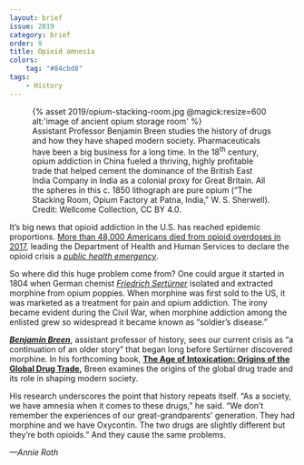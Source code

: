 ```yaml
---
layout: brief
issue: 2019
category: brief
order: 9
title: Opioid amnesia
colors:
    tag: "#84cbd8"
tags:
    - History
---
```

<figure class="">
  {% asset 2019/opium-stacking-room.jpg @magick:resize=600 alt:'image of ancient opium storage room' %}<figcaption>Assistant Professor Benjamin Breen studies the history of drugs and how they have shaped modern society. Pharmaceuticals have been a big business for a long time. In the 18<sup>th</sup> century, opium addiction in China fueled a thriving, highly profitable trade that helped cement the dominance of the British East India Company in India as a colonial proxy for Great Britain. All the spheres in this c. 1850 lithograph are pure opium (“The Stacking Room, Opium Factory at Patna, India," W. S. Sherwell). Credit: Wellcome Collection, CC BY 4.0.</figcaption>
</figure>

It’s big news that opioid addiction in the U.S. has reached epidemic proportions. [More than 48,000 Americans died from opioid overdoses in 2017](https://www.cdc.gov/mmwr/volumes/67/wr/mm675152e1.htm), leading the Department of Health and Human Services to declare the opioid crisis a [*public health emergency*](https://www.hhs.gov/about/news/2017/10/26/hhs-acting-secretary-declares-public-health-emergency-address-national-opioid-crisis.html).

So where did this huge problem come from? One could argue it started in 1804 when German chemist [*Friedrich Sertürner*](https://en.wikipedia.org/wiki/Friedrich_Sert%C3%BCrner) isolated and extracted morphine from opium poppies. When morphine was first sold to the US, it was marketed as a treatment for pain and opium addiction. The irony became evident during the Civil War, when morphine addiction among the enlisted grew so widespread it became known as “soldier’s disease.”

[***Benjamin Breen***](https://campusdirectory.ucsc.edu/cd_detail?uid=bebreen), assistant professor of history, sees our current crisis as “a continuation of an older story” that began long before Sertürner discovered morphine. In his forthcoming book, **[The Age of Intoxication: Origins of the Global Drug Trade](https://www.upenn.edu/pennpress/book/16009.html),** Breen examines the origins of the global drug trade and its role in shaping modern society.

His research underscores the point that history repeats itself. “As a society, we have amnesia when it comes to these drugs,” he said. “We don’t remember the experiences of our great-grandparents' generation. They had morphine and we have Oxycontin. The two drugs are slightly different but they’re both opioids.” And they cause the same problems.

*—Annie Roth*
